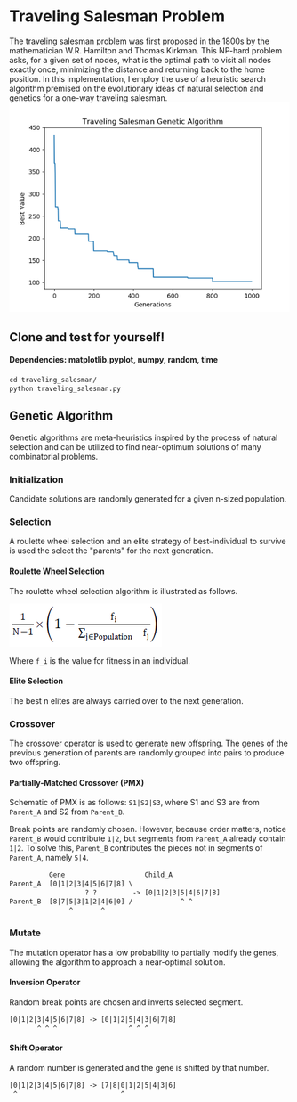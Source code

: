 # Traveling Salesman Problem
The traveling salesman problem was first proposed in the 1800s by the mathematician W.R. Hamilton and Thomas Kirkman. This NP-hard problem asks, for a given set of nodes, what is the optimal path to visit all nodes exactly once, minimizing the distance and returning back to the home position. In this implementation, I employ the use of a heuristic search algorithm premised on the evolutionary ideas of natural selection and genetics for a one-way traveling salesman.
![TSP-GA Results](/images/sample1.png)

## Clone and test for yourself!
#### Dependencies: matplotlib.pyplot, numpy, random, time

    cd traveling_salesman/
    python traveling_salesman.py

## Genetic Algorithm
Genetic algorithms are meta-heuristics inspired by the process of natural selection and can be utilized to find near-optimum solutions of many combinatorial problems.

### Initialization
Candidate solutions are randomly generated for a given n-sized population.

### Selection
A roulette wheel selection and an elite strategy of best-individual to survive is used the select the "parents" for the next generation.

#### Roulette Wheel Selection
The roulette wheel selection algorithm is illustrated as follows.

![roulette algorithm](/images/roulette_formula.png)

Where `f_i` is the value for fitness in an individual.

#### Elite Selection
The best n elites are always carried over to the next generation.

### Crossover
The crossover operator is used to generate new offspring. The genes of the previous generation of parents are randomly grouped into pairs to produce two offspring.

#### Partially-Matched Crossover (PMX)
Schematic of PMX is as follows: `S1|S2|S3`, where S1 and S3 are from `Parent_A` and S2 from `Parent_B`.

Break points are randomly chosen. However, because order matters, notice `Parent_B` would contribute `1|2`, but segments from `Parent_A` already contain `1|2`. To solve this, `Parent_B` contributes the pieces not in segments of `Parent_A`, namely `5|4`.

              Gene                    Child_A
    Parent_A  [0|1|2|3|4|5|6|7|8] \   
                       ? ?         -> [0|1|2|3|5|4|6|7|8]
    Parent_B  [8|7|5|3|1|2|4|6|0] /            ^ ^
                   ^       ^

### Mutate
The mutation operator has a low probability to partially modify the genes, allowing the algorithm to approach a near-optimal solution.

#### Inversion Operator
Random break points are chosen and inverts selected segment.

    [0|1|2|3|4|5|6|7|8] -> [0|1|2|5|4|3|6|7|8]
           ^ ^ ^                  ^ ^ ^ 

#### Shift Operator
A random number is generated and the gene is shifted by that number.

    [0|1|2|3|4|5|6|7|8] -> [7|8|0|1|2|5|4|3|6]
     ^                          ^
